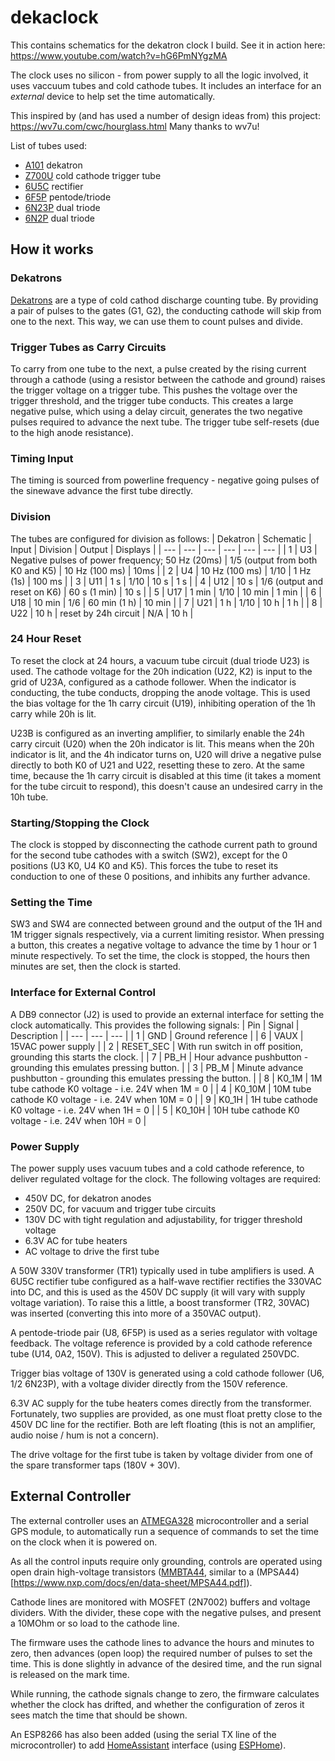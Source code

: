 # dekaclock

This contains schematics for the dekatron clock I build. See it in action here:
https://www.youtube.com/watch?v=hG6PmNYgzMA

The clock uses no silicon - from power supply to all the logic involved, it uses vaccuum tubes and cold cathode tubes. It includes an interface for an *external* device to help set the time automatically.

This inspired by (and has used a number of design ideas from) this project: https://wv7u.com/cwc/hourglass.html
Many thanks to wv7u!

List of tubes used:
* [A101](http://www.tube-tester.com/sites/nixie/datdekat/A101/A101.htm) dekatron
* [Z700U](https://frank.pocnet.net/sheets/129/z/Z700U.pdf) cold cathode trigger tube
* [6U5C](https://github.com/grob6000/dekaclock/blob/main/6u5c.pdf) rectifier
* [6F5P](https://frank.pocnet.net/sheets/113/6/6F5P.pdf) pentode/triode
* [6N23P](https://frank.pocnet.net/sheets/112/6/6N23P.pdf) dual triode
* [6N2P](https://frank.pocnet.net/sheets/113/6/6N2P.pdf) dual triode

## How it works

### Dekatrons
[Dekatrons](https://en.wikipedia.org/wiki/Dekatron) are a type of cold cathod discharge counting tube. By providing a pair of pulses to the gates (G1, G2), the conducting cathode will skip from one to the next. This way, we can use them to count pulses and divide.

### Trigger Tubes as Carry Circuits
To carry from one tube to the next, a pulse created by the rising current through a cathode (using a resistor between the cathode and ground) raises the trigger voltage on a trigger tube. This pushes the voltage over the trigger threshold, and the trigger tube conducts. This creates a large negative pulse, which using a delay circuit, generates the two negative pulses required to advance the next tube. The trigger tube self-resets (due to the high anode resistance).

### Timing Input
The timing is sourced from powerline frequency - negative going pulses of the sinewave advance the first tube directly.

### Division
The tubes are configured for division as follows:
| Dekatron | Schematic | Input | Division | Output | Displays |
| --- | --- | --- | --- | --- | --- |
| 1 | U3 | Negative pulses of power frequency; 50 Hz (20ms) | 1/5 (output from both K0 and K5) | 10 Hz  (100 ms) | 10ms |
| 2 | U4 | 10 Hz (100 ms) | 1/10 | 1 Hz  (1s) | 100 ms |
| 3 | U11 | 1 s | 1/10 | 10 s | 1 s |
| 4 | U12 | 10 s | 1/6 (output and reset on K6) | 60 s (1 min) | 10 s |
| 5 | U17 | 1 min | 1/10 | 10 min | 1 min |
| 6 | U18 | 10 min | 1/6 | 60 min  (1 h) | 10 min |
| 7 | U21 | 1 h | 1/10 | 10 h | 1 h |
| 8 | U22 | 10 h | reset by 24h circuit | N/A | 10 h |

### 24 Hour Reset
To reset the clock at 24 hours, a vacuum tube circuit (dual triode U23) is used. The cathode voltage for the 20h indication (U22, K2) is input to the grid of U23A, configured as a cathode follower. When the indicator is conducting, the tube conducts, dropping the anode voltage. This is used the bias voltage for the 1h carry circuit (U19), inhibiting operation of the 1h carry while 20h is lit.

U23B is configured as an inverting amplifier, to similarly enable the 24h carry circuit (U20) when the 20h indicator is lit. This means when the 20h indicator is lit, and the 4h indicator turns on, U20 will drive a negative pulse directly to both K0 of U21 and U22, resetting these to zero. At the same time, because the 1h carry circuit is disabled at this time (it takes a moment for the tube circuit to respond), this doesn't cause an undesired carry in the 10h tube.

### Starting/Stopping the Clock
The clock is stopped by disconnecting the cathode current path to ground for the second tube cathodes with a switch (SW2), except for the 0 positions (U3 K0, U4 K0 and K5). This forces the tube to reset its conduction to one of these 0 positions, and inhibits any further advance.

### Setting the Time
SW3 and SW4 are connected between ground and the output of the 1H and 1M trigger signals respectively, via a current limiting resistor. When pressing a button, this creates a negative voltage to advance the time by 1 hour or 1 minute respectively.
To set the time, the clock is stopped, the hours then minutes are set, then the clock is started.

### Interface for External Control
A DB9 connector (J2) is used to provide an external interface for setting the clock automatically. This provides the following signals:
| Pin | Signal | Description |
| --- | --- | --- |
| 1 | GND | Ground reference |
| 6 | VAUX | 15VAC power supply |
| 2 | RESET_SEC | With run switch in off position, grounding this starts the clock. |
| 7 | PB_H | Hour advance pushbutton - grounding this emulates pressing button. |
| 3 | PB_M | Minute advance pushbutton - grounding this emulates pressing the button. |
| 8 | K0_1M | 1M tube cathode K0 voltage - i.e. 24V when 1M = 0 |
| 4 | K0_10M | 10M tube cathode K0 voltage - i.e. 24V when 10M = 0 |
| 9 | K0_1H | 1H tube cathode K0 voltage - i.e. 24V when 1H = 0 |
| 5 | K0_10H | 10H tube cathode K0 voltage - i.e. 24V when 10H = 0 |

### Power Supply

The power supply uses vacuum tubes and a cold cathode reference, to deliver regulated voltage for the clock. The following voltages are required:
* 450V DC, for dekatron anodes
* 250V DC, for vacuum and trigger tube circuits 
* 130V DC with tight regulation and adjustability, for trigger threshold voltage
* 6.3V AC for tube heaters
* AC voltage to drive the first tube

A 50W 330V transformer (TR1) typically used in tube amplifiers is used. A 6U5C rectifier tube configured as a half-wave rectifier rectifies the 330VAC into DC, and this is used as the 450V DC supply (it will vary with supply voltage variation). To raise this a little, a boost transformer (TR2, 30VAC) was inserted (converting this into more of a 350VAC output).

A pentode-triode pair (U8, 6F5P) is used as a series regulator with voltage feedback. The voltage reference is provided by a cold cathode reference tube (U14, 0A2, 150V). This is adjusted to deliver a regulated 250VDC.

Trigger bias voltage of 130V is generated using a cold cathode follower (U6, 1/2 6N23P), with a voltage divider directly from the 150V reference.

6.3V AC supply for the tube heaters comes directly from the transformer. Fortunately, two supplies are provided, as one must float pretty close to the 450V DC line for the rectifier. Both are left floating (this is not an amplifier, audio noise / hum is not a concern).

The drive voltage for the first tube is taken by voltage divider from one of the spare transformer taps (180V + 30V).

## External Controller

The external controller uses an [ATMEGA328](https://ww1.microchip.com/downloads/en/DeviceDoc/Atmel-7810-Automotive-Microcontrollers-ATmega328P_Datasheet.pdf) microcontroller and a serial GPS module, to automatically run a sequence of commands to set the time on the clock when it is powered on.

As all the control inputs require only grounding, controls are operated using open drain high-voltage transistors ([MMBTA44](https://www.mouser.com/datasheet/2/80/MMBTA44_G_RevA303342-2506415.pdf), similar to a (MPSA44)[https://www.nxp.com/docs/en/data-sheet/MPSA44.pdf]).

Cathode lines are monitored with MOSFET (2N7002) buffers and voltage dividers. With the divider, these cope with the negative pulses, and present a 10MOhm or so load to the cathode line.

The firmware uses the cathode lines to advance the hours and minutes to zero, then advances (open loop) the required number of pulses to set the time. This is done slightly in advance of the desired time, and the run signal is released on the mark time.

While running, the cathode signals change to zero, the firmware calculates whether the clock has drifted, and whether the configuration of zeros it sees match the time that should be shown.

An ESP8266 has also been added (using the serial TX line of the microcontroller) to add [HomeAssistant](https://www.home-assistant.io/) interface (using [ESPHome](https://esphome.io/)).
